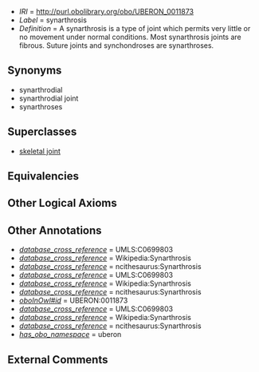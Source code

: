  * *IRI* = http://purl.obolibrary.org/obo/UBERON_0011873
 * *Label* = synarthrosis
 * *Definition* = A synarthrosis is a type of joint which permits very little or no movement under normal conditions. Most synarthrosis joints are fibrous. Suture joints and synchondroses are synarthroses.

## Synonyms

 * synarthrodial
 * synarthrodial joint
 * synarthroses

## Superclasses

 * [skeletal joint](../../UBERON/82/UBERON_0000982.md)

## Equivalencies


## Other Logical Axioms


## Other Annotations

 * *[database_cross_reference](../../ef/oboInOwl#hasDbXref.md)* = UMLS:C0699803
 * *[database_cross_reference](../../ef/oboInOwl#hasDbXref.md)* = Wikipedia:Synarthrosis
 * *[database_cross_reference](../../ef/oboInOwl#hasDbXref.md)* = ncithesaurus:Synarthrosis
 * *[database_cross_reference](../../ef/oboInOwl#hasDbXref.md)* = UMLS:C0699803
 * *[database_cross_reference](../../ef/oboInOwl#hasDbXref.md)* = Wikipedia:Synarthrosis
 * *[database_cross_reference](../../ef/oboInOwl#hasDbXref.md)* = ncithesaurus:Synarthrosis
 * *[oboInOwl#id](../../id/oboInOwl#id.md)* = UBERON:0011873
 * *[database_cross_reference](../../ef/oboInOwl#hasDbXref.md)* = UMLS:C0699803
 * *[database_cross_reference](../../ef/oboInOwl#hasDbXref.md)* = Wikipedia:Synarthrosis
 * *[database_cross_reference](../../ef/oboInOwl#hasDbXref.md)* = ncithesaurus:Synarthrosis
 * *[has_obo_namespace](../../ce/oboInOwl#hasOBONamespace.md)* = uberon

## External Comments

